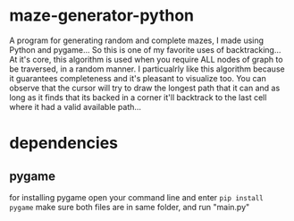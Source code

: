 # maze-generator-python
A program for generating random and complete mazes, I made using Python and pygame...
So this is one of my favorite uses of backtracking... At it's core, this algorithm is used when you require ALL nodes of graph to
be traversed, in a random manner. I particualrly like this algorithm because it guarantees completeness and it's pleasant to 
visualize too. You can observe that the cursor will try to draw the longest path that it can and as long as it finds that its
backed in a corner it'll backtrack to the last cell where it had a valid available path...

# dependencies
## pygame
for installing pygame open your command line and enter `pip install pygame`
make sure both files are in same folder, and run "main.py"

